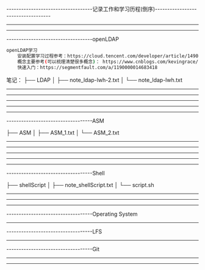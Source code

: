 -----------------------------------记录工作和学习历程(倒序)-----------------------------------

***
***
-----------------------------------openLDAP
```bash
openLDAP学习
    安装配置学习过程参考：https://cloud.tencent.com/developer/article/1490857 
    概念主要参考(可以梳理清楚很多概念)： https://www.cnblogs.com/kevingrace/p/5773974.html 
	快速入门：https://segmentfault.com/a/1190000014683418 
```
笔记：
├── LDAP
│   ├── note_ldap-lwh-2.txt
│   └── note_ldap-lwh.txt

----------------------------------- 
***
***


***
***
-----------------------------------ASM

├── ASM
│   ├── ASM_1.txt
│   └── ASM_2.txt

-----------------------------------
***
***

***
***
-----------------------------------Shell

├── shellScript
│   ├── note_shellScript.txt
│   └── script.sh

-----------------------------------
***
***

-----------------------------------Operating System

-----------------------------------

-----------------------------------LFS

-----------------------------------


-----------------------------------Git

-----------------------------------











--------------------------------------------------------------------------------

